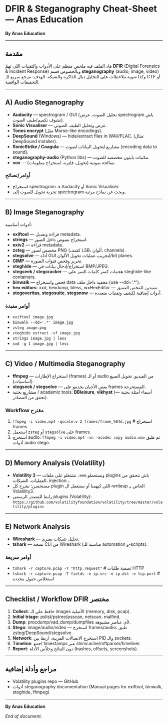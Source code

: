 # DFIR & Steganography Cheat-Sheet — Anas Education

**By Anas Education**

---

## مقدمة

هاد الملف فيه ملخص منظم على الأدوات والتقنيات اللي تهمّ **DFIR** (Digital Forensics & Incident Response) وبالخصوص قسم **steganography** (audio, image, video) وكذا شوية ملاحظات على التحليل ديال الذاكرة والشبكة. الهدف: مرجع سريع للـ CTF أو التحقيقات الواقعية.

---

## A) Audio Steganography

* **Audacity** — spectrogram / GUI (تحليل الصوت، عرض spectrogram باش تشوف تكميم/طيف الصوت).
* **Sonic Visualiser** — عرض وتحليل الطيف الصوتي.
* **Tones encrypt** (مثل Morse-like encodings).
* **DeepSound** (Windows) — hide/extract files in WAV/FLAC. (مثال: DeepSound installer).
* **SonicStrike / Coagula** — مشاريع لتحويل البيانات لصوت (encoding data to sound).
* **steganography-audio** (Python libs) — مكتبات بايثون مخصصة للصوت.
* **sox** — معالجة صوتية (تحويل، فلترة، استخراج معلومات).

### أوامر/نصائح

* استخراج spectrogram فـ Audacity أو Sonic Visualiser.
* تجربة تحويل للصوت إلى spectrogram وبحث عن نماذج مرئية.

---

## B) Image Steganography

أدوات أساسية:

* **exiftool** — قراءة وتعديل metadata.
* **strings** — استخراج نصوص داخل الصور.
* **exiv2** — قراءة metadata.
* **zsteg** — مخصص لصور PNG (كشف LSB، ألوان، channels).
* **stegsolve** — أداة GUI لتجريب عمليات تحويل الألوان/bit planes.
* **GIMP** — تحرير وفحص قنوات الصورة.
* **steghide** — استخراج/إدخال بيانات في BMP/JPEG.
* **stegseek / stegcracker** — هجمات كسر كلمات السر على steghide-like containers.
* **binwalk** — فحص واستخراج data مخفية داخل ملف (use --dd='.*').
* **hex editors**: xxd, hexdump, bless, wxHexEditor — مفيدين للفحص العميق.
* **stegoveritas**, **stegosuite**, **stegsnow** — أدوات إضافية لكشف وتقنيات متعددة.

### أوامر مفيدة

* `exiftool image.jpg`
* `binwalk --dd='.*' image.jpg`
* `zsteg image.png`
* `steghide extract -sf image.jpg`
* `strings image.jpg | less`
* `xxd -g 1 image.jpg | less`

---

## C) Video / Multimedia Steganography

* **ffmpeg** — استخراج الإطارات (frames) أو الـ audio من الفيديو، تحويل الصيغ (أساسيات).
* **stegseek / stegsolve** — بعض الأحيان يخدمو على frames المستخرجة.
* مشاريع بحثية / academic tools: **BBleisure**, **vikhyat** (أسماء أمثلة بحثية — تحقق من المصادر).

### Workflow مقترح

1. `ffmpeg -i video.mp4 -qscale:v 2 frames/frame_%04d.jpg`  # استخراج frames
2. استعمل `zsteg` أو `stegsolve` على frames.
3. استخرج audio: `ffmpeg -i video.mp4 -vn -acodec copy audio.wav` ثم طبق أدوات audio stego.

---

## D) Memory Analysis (Volatility)

* **Volatility 3** — نشتغلو على ملفات `.mem` ونستعملو plugins باش نتحقق من العمليات، الشبكات، injection...
* مستحسن: نشرح كل plugin اللي كيهمنا أو نستعمل ال-writeup الخاص بـ Volatility3.
* رابط للمصدر الرسمي plugins (Volatility): `https://github.com/volatilityfoundation/volatility/tree/master/volatility/plugins`

---

## E) Network Analysis

* **Wireshark** — تحليل شبكات بصري.
* **tshark** — نسخة CLI من Wireshark (مناسبة للـ automation و-scripts).

### أوامر سريعة

* `tshark -r capture.pcap -Y "http.request"`  # تصفية طلبات HTTP
* `tshark -r capture.pcap -T fields -e ip.src -e ip.dst -e tcp.port`  # استخلاص حقول محددة

---

## Checklist / Workflow DFIR مختصر

1. **Collect**: حافظ على الـ images الأصلية (memory, disk, pcap).
2. **Initial triage**: pslist/pstree/psscan, netscan، malfind.
3. **Dump**: procdump/vad_dump/dumpfiles لأي عناصر مشبوهة.
4. **Stego**: image/audio/video — استخرج frames/audio، طبق zsteg/DeepSound/stegsolve.
5. **Network**: استخرج الاتصالات المريبة، اربط بين PID والـ sockets.
6. **Timeline**: اجمع timestamps عبر shimcache/mftparser/timeliner.
7. **Report**: دون النتائج وخلاّص الأدلة (hashes, offsets, screenshots).

---

## مراجع وأدلة إضافية

* Volatility plugins repo — GitHub
* أدوات steganography documentation (Manual pages for exiftool, binwalk, steghide, ffmpeg)

---

**By Anas Education**

*End of document.*
